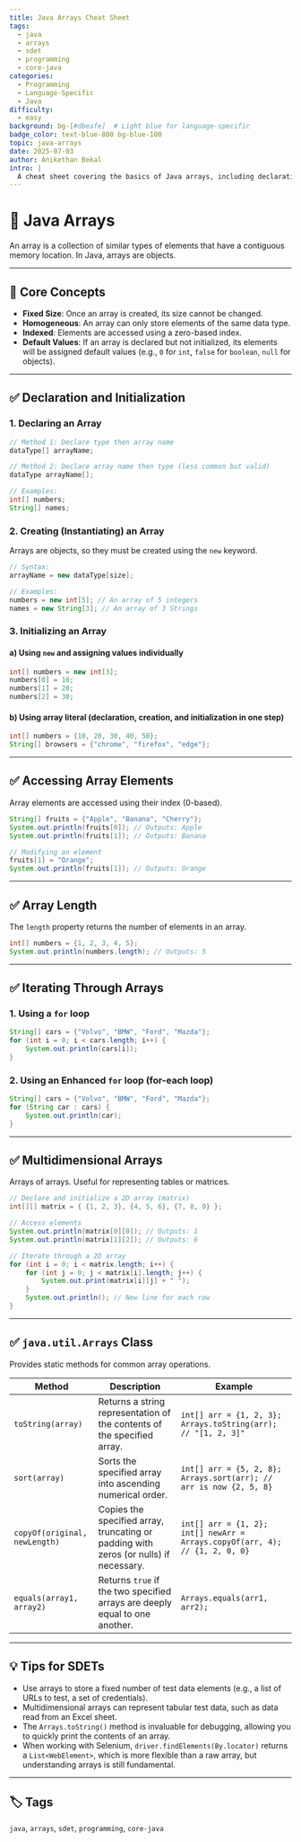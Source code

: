 ```yaml
---
title: Java Arrays Cheat Sheet
tags:
  - java
  - arrays
  - sdet
  - programming
  - core-java
categories:
  - Programming
  - Language-Specific
  - Java
difficulty:
  - easy
background: bg-[#dbeafe]  # Light blue for language-specific
badge_color: text-blue-800 bg-blue-100
topic: java-arrays
date: 2025-07-03
author: Anikethan Bekal
intro: |
  A cheat sheet covering the basics of Java arrays, including declaration, initialization, access, and common operations. Essential for handling collections of fixed-size data in test automation.
---
```


# 📘 Java Arrays

An array is a collection of similar types of elements that have a contiguous memory location. In Java, arrays are objects.

---

## 🧠 Core Concepts

- **Fixed Size**: Once an array is created, its size cannot be changed.
- **Homogeneous**: An array can only store elements of the same data type.
- **Indexed**: Elements are accessed using a zero-based index.
- **Default Values**: If an array is declared but not initialized, its elements will be assigned default values (e.g., `0` for `int`, `false` for `boolean`, `null` for objects).

---

## ✅ Declaration and Initialization

### 1. Declaring an Array

```java
// Method 1: Declare type then array name
dataType[] arrayName;

// Method 2: Declare array name then type (less common but valid)
dataType arrayName[];

// Examples:
int[] numbers;
String[] names;
```

### 2. Creating (Instantiating) an Array

Arrays are objects, so they must be created using the `new` keyword.

```java
// Syntax:
arrayName = new dataType[size];

// Examples:
numbers = new int[5]; // An array of 5 integers
names = new String[3]; // An array of 3 Strings
```

### 3. Initializing an Array

#### a) Using `new` and assigning values individually

```java
int[] numbers = new int[3];
numbers[0] = 10;
numbers[1] = 20;
numbers[2] = 30;
```

#### b) Using array literal (declaration, creation, and initialization in one step)

```java
int[] numbers = {10, 20, 30, 40, 50};
String[] browsers = {"chrome", "firefox", "edge"};
```

---

## ✅ Accessing Array Elements

Array elements are accessed using their index (0-based).

```java
String[] fruits = {"Apple", "Banana", "Cherry"};
System.out.println(fruits[0]); // Outputs: Apple
System.out.println(fruits[1]); // Outputs: Banana

// Modifying an element
fruits[1] = "Orange";
System.out.println(fruits[1]); // Outputs: Orange
```

---

## ✅ Array Length

The `length` property returns the number of elements in an array.

```java
int[] numbers = {1, 2, 3, 4, 5};
System.out.println(numbers.length); // Outputs: 5
```

---

## ✅ Iterating Through Arrays

### 1. Using a `for` loop

```java
String[] cars = {"Volvo", "BMW", "Ford", "Mazda"};
for (int i = 0; i < cars.length; i++) {
    System.out.println(cars[i]);
}
```

### 2. Using an Enhanced `for` loop (for-each loop)

```java
String[] cars = {"Volvo", "BMW", "Ford", "Mazda"};
for (String car : cars) {
    System.out.println(car);
}
```

---

## ✅ Multidimensional Arrays

Arrays of arrays. Useful for representing tables or matrices.

```java
// Declare and initialize a 2D array (matrix)
int[][] matrix = { {1, 2, 3}, {4, 5, 6}, {7, 8, 9} };

// Access elements
System.out.println(matrix[0][0]); // Outputs: 1
System.out.println(matrix[1][2]); // Outputs: 6

// Iterate through a 2D array
for (int i = 0; i < matrix.length; i++) {
    for (int j = 0; j < matrix[i].length; j++) {
        System.out.print(matrix[i][j] + " ");
    }
    System.out.println(); // New line for each row
}
```

---

## ✅ `java.util.Arrays` Class

Provides static methods for common array operations.

| Method | Description | Example |
|---|---|---|
| `toString(array)` | Returns a string representation of the contents of the specified array. | `int[] arr = {1, 2, 3}; Arrays.toString(arr); // "[1, 2, 3]"` |
| `sort(array)` | Sorts the specified array into ascending numerical order. | `int[] arr = {5, 2, 8}; Arrays.sort(arr); // arr is now {2, 5, 8}` |
| `copyOf(original, newLength)` | Copies the specified array, truncating or padding with zeros (or nulls) if necessary. | `int[] arr = {1, 2}; int[] newArr = Arrays.copyOf(arr, 4); // {1, 2, 0, 0}` |
| `equals(array1, array2)` | Returns `true` if the two specified arrays are deeply equal to one another. | `Arrays.equals(arr1, arr2);` |

---

## 💡 Tips for SDETs

- Use arrays to store a fixed number of test data elements (e.g., a list of URLs to test, a set of credentials).
- Multidimensional arrays can represent tabular test data, such as data read from an Excel sheet.
- The `Arrays.toString()` method is invaluable for debugging, allowing you to quickly print the contents of an array.
- When working with Selenium, `driver.findElements(By.locator)` returns a `List<WebElement>`, which is more flexible than a raw array, but understanding arrays is still fundamental.

---

## 🏷 Tags

`java`, `arrays`, `sdet`, `programming`, `core-java`
